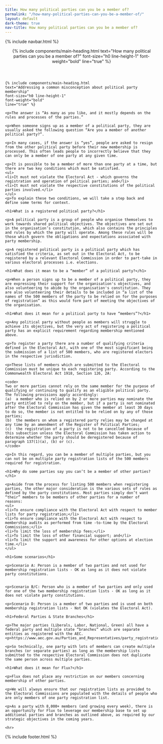 ```yaml
---
title: How many political parties can you be a member of?
permalink: "/how-many-political-parties-can-you-be-a-member-of/"
layout: default
dark-theme: true
nav-title: How many political parties can you be a member of?
---
```


{% include navbar.html %}


<header  class="bg-near-black texture-bg-img white pb3 pt5 sm-pr4">
  <div class="max-width-4 mx-auto px2 md-px3 mt4">
    {% include components/main-heading.html
    text="How many political parties can you be a member of?"
    font-size="h0 line-height-1"
    font-weight="bold"
    line="true" %}
  </div>
</header>

<section id="contact" class="bg-light-gray mid-gray py4 sm-pr4">
  <div class="mx-auto max-width-3 px2 sm-px4 pt4 pb3 bg-white relative mt5 z2">

    {% include components/main-heading.html
    text="Addressing a common misconception about political party membership"
    font-size="h0 line-height-1"
    font-weight="bold"
    line="true" %}

	<p>The answer is “As many as you like, and it mostly depends on the rules and processes of the parties.”

	<p>When someone signs up as a member of a political party, they are usually asked the following question “Are you a member of another political party?”.

	<p>In many cases, if the answer is “yes”, people are asked to resign from the other political party before their new membership is processed. This often leads people to incorrectly believe that they can only be a member of one party at any given time.

	<p>It is possible to be a member of more than one party at a time, but there are two key conditions which must be satisfied.
	<ul>
	<li>It must not violate the Electoral Act - which governs the registration and operation of political parties; and</li>
	<li>It must not violate the respective constitutions of the political parties involved.</li>
	</ul>
	<p>To explain these two conditions, we will take a step back and define some terms for context.

    <h1>What is a registered political party?</h1>

	<p>A political party is a group of people who organise themselves to work towards shared political objectives. The objectives are set out in the organisation’s constitution, which also contains the principles and rules by which the party will operate. Among these rules will be those which govern the obligations and expectations associated with party membership.

	<p>A registered political party is a political party which has satisfied the criteria, as set out in the Electoral Act, to be registered by a relevant Electoral Commission in order to part-take in various electoral processes i.e. elections.

    <h1>What does it mean to be a “member” of a political party?</h1>

	<p>When a person signs up to be a member of a political party, they are expressing their support for the organisation's objectives, and also volunteering to abide by the organisation's constitution. They are also volunteering their details to be included in “a list of the names of the 500 members of the party to be relied on for the purposes of registration” as this would form part of meeting the objectives of the organisation.

    <h1>What does it mean for a political party to have “members”?</h1>

	<p>Any political party without people as members will struggle to achieve its objectives, but the very act of registering a political party has an explicit requirement regarding membership mentioned above.

	<p>To register a party there are a number of qualifying criteria defined in the Electoral Act, with one of the most significant being the submission of a list of 500 members, who are registered electors in the respective jurisdiction.

	<p>These lists of members which are submitted to the Electoral Commission must be unique to each registering party. According to the Commonwealth Electoral Act 1918, Section 126, 2A:

	<code>
	Two or more parties cannot rely on the same member for the purpose of qualifying or continuing to qualify as an eligible political party.  The following provisions apply accordingly:
	(a)  a member who is relied on by 2 or more parties may nominate the party entitled to rely on the member, but if a party is not nominated after the Electoral Commission has given the member at least 30 days to do so, the member is not entitled to be relied on by any of those parties;
	(b)  the members on whom a registered party relies may be changed at any time by an amendment of the Register of Political Parties;
	(c)  the registration of a party is not to be cancelled because of this subsection unless the Electoral Commission has taken action to determine whether the party should be deregistered because of paragraph 137(1)(a), (b) or (c).
	</code>

	<p>In this regard, you can be a member of multiple parties, but you can not be on multiple party registration lists of the 500 members required for registration.

    <h1>Why do some parties say you can’t be a member of other parties?</h1>

	<p>Aside from the process for listing 500 members when registering parties, the other major consideration is the various sets of rules as defined by the party constitutions. Most parties simply don’t want “their” members to be members of other parties for a number of reasons:
	<ul>
	<li>To ensure compliance with the Electoral Act with respect to member lists for party registration;</li>
	<li>To ensure compliance with the Electoral Act with respect to membership audits as performed from time -to-time by the Electoral Commissions;</li>
	<li>To limit the loss of membership fees;</li>
	<li>To limit the loss of other financial support; and</li>
	<li>To limit the support and awareness for other options at election time.</li>
	</ul>

    <h1>Some scenarios</h1>

	<p>Scenario A: Person is a member of two parties and not used for membership registration lists - OK as long as it does not violate party constitutions.


	<p>Scenario B/C: Person who is a member of two parties and only used for one of the two membership registration lists - OK as long as it does not violate party constitutions.

	<p>Scenario D: Person is a member of two parties and is used on both membership registration lists - Not OK (violates the Electoral Act).

    <h1>Federal Parties & State Branches</h1>

	<p>The major parties (Liberals, Labor, National, Green) all have a federal party and multiple state “branches” which are separate entities as registered with the AEC.
	<p>https://www.aec.gov.au/Parties_and_Representatives/party_registration/Registered_parties/

	<p>So technically, one party with lots of members can create multiple branches (or separate parties) as long as the membership lists submitted to the respective Electoral Commission does not duplicate the same person across multiple parties.

    <h1>What does it mean for Flux?</h1>

	<p>Flux does not place any restriction on our members concerning membership of other parties.

	<p>We will always ensure that our registration lists as provided to the Electoral Commissions are populated with the details of people who are only members of one party registration list.

	<p>As a party with 8,000+ members (and growing every week), there is an opportunity for Flux to leverage our membership base to set up additional parties and branches as outlined above, as required by our strategic objectives in the coming years.

    <hr>

  </div>
</section>

{% include footer.html %}
